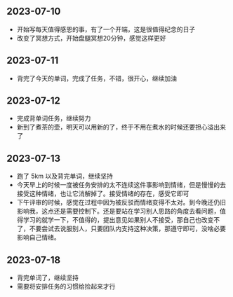 ## 2023-07-10
- 开始写每天值得感恩的事，有了一个开端，这是很值得纪念的日子
- 改变了冥想方式，开始盘腿冥想20分钟，感觉这样更好

## 2023-07-11
- 背完了今天的单词，完成了任务，不错，很开心，继续加油

## 2023-07-12
- 完成背单词任务，继续努力
- 新到了煮茶的壶，明天可以用新的了，终于不用在煮水的时候还要担心溢出来了

## 2023-07-13
- 跑了 5km 以及背完单词，继续坚持
- 今天早上的时候一度被任务安排的太不连续这件事影响到情绪，但是慢慢的去接受这种情绪，也让它消解掉了。接受情绪的存在，感受它即可
- 下午评审的时候，感觉在过程中因为被反驳而情绪变得不太对。到今晚还仍旧影响我，这点还是需要控制下。还是要站在学习别人思路的角度去看问题，值得学习的就学一下，不值得的，提出意见如果别人不接受，那自己也改变不了，不要尝试去说服别人，只要团队内支持这种决策，那遵守即可，没啥必要影响自己情绪。

## 2023-07-18
- 背完单词了，继续坚持
- 需要将安排任务的习惯给捡起来才行